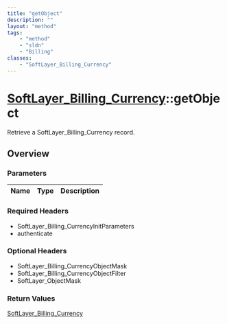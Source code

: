 ```yaml
---
title: "getObject"
description: ""
layout: "method"
tags:
    - "method"
    - "sldn"
    - "Billing"
classes:
    - "SoftLayer_Billing_Currency"
---
```

# [SoftLayer_Billing_Currency](/reference/services/SoftLayer_Billing_Currency)::getObject

Retrieve a SoftLayer_Billing_Currency record.


## Overview 


### Parameters 
|Name | Type | Description |
| --- | --- | --- |


### Required Headers
* SoftLayer_Billing_CurrencyInitParameters
* authenticate

### Optional Headers
* SoftLayer_Billing_CurrencyObjectMask
* SoftLayer_Billing_CurrencyObjectFilter
* SoftLayer_ObjectMask

### Return Values
<a href='/reference/datatypes/SoftLayer_Billing_Currency'>SoftLayer_Billing_Currency </a>

